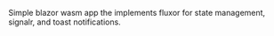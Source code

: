 Simple blazor wasm app the implements fluxor for state management, signalr, and toast notifications.
